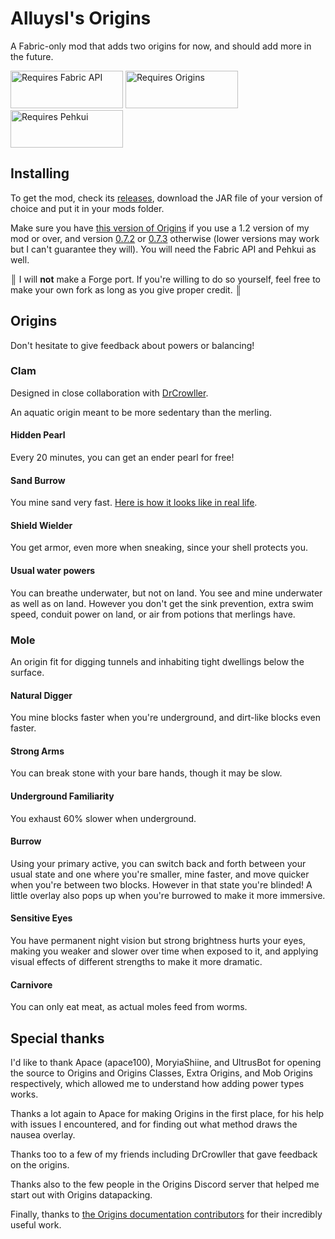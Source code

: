 # Alluysl's Origins

A Fabric-only mod that adds two origins for now, and should add more in the future.

<a href="https://www.curseforge.com/minecraft/mc-mods/fabric-api"><img src="https://i.imgur.com/HabVZJR.png" alt="Requires Fabric API" width="180" height="60" /></a>
<a href="https://github.com/Alluysl/origins-fabric/releases/tag/0.7.3%2Bfix"><img src="https://media.discordapp.net/attachments/817078792463187988/831319512464490496/origins_badge.png" alt="Requires Origins" width="180" height="60" /></a>
<a href="https://www.curseforge.com/minecraft/mc-mods/pehkui"><img src="https://cdn.discordapp.com/attachments/747200097015562250/840039825678663741/pehkui_badge.png" alt="Requires Pehkui" width="180" height="60" /></a>

## Installing

To get the mod, check its [releases](https://github.com/Alluysl/alluysl-origins/releases), download the JAR file of your version of choice and put it in your mods folder.

Make sure you have [this version of Origins](https://github.com/Alluysl/origins-fabric/releases/tag/0.7.3%2Bfix) if you use a 1.2 version of my mod or over, and version [0.7.2](https://www.curseforge.com/minecraft/mc-mods/origins/files/3318365) or [0.7.3](https://www.curseforge.com/minecraft/mc-mods/origins/files/3319081) otherwise (lower versions may work but I can't guarantee they will). You will need the Fabric API and Pehkui as well.

**║** I will **not** make a Forge port. If you're willing to do so yourself, feel free to make your own fork as long as you give proper credit. **║**

## Origins

Don't hesitate to give feedback about powers or balancing!

### Clam

Designed in close collaboration with [DrCrowller](https://github.com/DrCrowller).

An aquatic origin meant to be more sedentary than the merling.

#### Hidden Pearl

Every 20 minutes, you can get an ender pearl for free!

#### Sand Burrow

You mine sand very fast. [Here is how it looks like in real life](https://youtu.be/S6FnmoB6ptA).

#### Shield Wielder

You get armor, even more when sneaking, since your shell protects you.

#### Usual water powers

You can breathe underwater, but not on land. You see and mine underwater as well as on land. However you don't get the sink prevention, extra swim speed, conduit power on land, or air from potions that merlings have.

### Mole

An origin fit for digging tunnels and inhabiting tight dwellings below the surface.

#### Natural Digger

You mine blocks faster when you're underground, and dirt-like blocks even faster.

#### Strong Arms

You can break stone with your bare hands, though it may be slow.

#### Underground Familiarity

You exhaust 60% slower when underground.

#### Burrow

Using your primary active, you can switch back and forth between your usual state and one where you're smaller, mine faster, and move quicker when you're between two blocks. However in that state you're blinded! A little overlay also pops up when you're burrowed to make it more immersive.

#### Sensitive Eyes

You have permanent night vision but strong brightness hurts your eyes, making you weaker and slower over time when exposed to it, and applying visual effects of different strengths to make it more dramatic.

#### Carnivore

You can only eat meat, as actual moles feed from worms.


## Special thanks

I'd like to thank Apace (apace100), MoryiaShiine, and UltrusBot for opening the source to Origins and Origins Classes, Extra Origins, and Mob Origins respectively, which allowed me to understand how adding power types works.

Thanks a lot again to Apace for making Origins in the first place, for his help with issues I encountered, and for finding out what method draws the nausea overlay.

Thanks too to a few of my friends including DrCrowller that gave feedback on the origins.

Thanks also to the few people in the Origins Discord server that helped me start out with Origins datapacking.

Finally, thanks to [the Origins documentation contributors](https://github.com/apace100/origins-docs/graphs/contributors) for their incredibly useful work.
